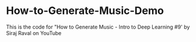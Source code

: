 # How-to-Generate-Music-Demo
This is the code for "How to Generate Music - Intro to Deep Learning #9' by Siraj Raval on YouTube
